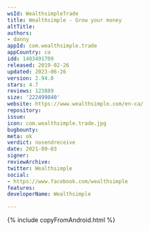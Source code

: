 ```yaml
---
wsId: WealthsimpleTrade
title: Wealthsimple - Grow your money
altTitle: 
authors:
- danny
appId: com.wealthsimple.trade
appCountry: ca
idd: 1403491709
released: 2019-02-26
updated: 2023-06-26
version: 2.94.0
stars: 4.7
reviews: 123889
size: '222499840'
website: https://www.wealthsimple.com/en-ca/
repository: 
issue: 
icon: com.wealthsimple.trade.jpg
bugbounty: 
meta: ok
verdict: nosendreceive
date: 2021-09-03
signer: 
reviewArchive: 
twitter: Wealthsimple
social:
- https://www.facebook.com/wealthsimple
features: 
developerName: Wealthsimple

---
```


{% include copyFromAndroid.html %}
